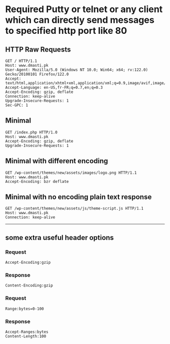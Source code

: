 # Required Putty or telnet or any client which can directly send messages to specified http port like 80

## HTTP Raw Requests

```
GET / HTTP/1.1
Host: www.dmasti.pk
User-Agent: Mozilla/5.0 (Windows NT 10.0; Win64; x64; rv:122.0) Gecko/20100101 Firefox/122.0
Accept: text/html,application/xhtml+xml,application/xml;q=0.9,image/avif,image/webp,*/*;q=0.8
Accept-Language: en-US,fr-FR;q=0.7,en;q=0.3
Accept-Encoding: gzip, deflate
Connection: keep-alive
Upgrade-Insecure-Requests: 1
Sec-GPC: 1
```
## Minimal
```
GET /index.php HTTP/1.0
Host: www.dmasti.pk
Accept-Encoding: gzip, deflate
Upgrade-Insecure-Requests: 1
```
## Minimal with different encoding
```
GET /wp-content/themes/new/assets/images/logo.png HTTP/1.1
Host: www.dmasti.pk
Accept-Encoding: bzr deflate
```
## Minimal with no encoding plain text response
```
GET /wp-content/themes/new/assets/js/theme-script.js HTTP/1.1
Host: www.dmasti.pk
Connection: keep-alive
```

---


## some extra useful header options
### Request
```
Accept-Encoding:gzip
```
### Response
```
Content-Encoding:gzip
```
### Request
```
Range:bytes=0-100
```
### Response
```
Accept-Ranges:bytes
Content-Length:100
```